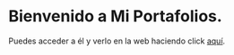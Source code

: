 # Bienvenido a Mi Portafolios. 

Puedes acceder a él y verlo en la web haciendo click [aquí](https://peseta05.github.io/).
